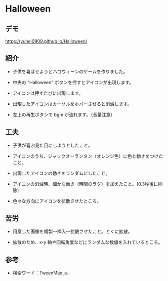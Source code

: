 # Halloween

## デモ
https://yuhei0909.github.io/Halloween/

## 紹介

  - 子供を喜ばせようとハロウィーンのゲームを作りました。
  
  - 中央の "Halloween" ボタンを押すとアイコンが出現します。

  - アイコンは押すたびに出現します。

  - 出現したアイコンはカーソルをホバーさせると消滅します。

  - 左上の再生ボタンで bgm が流れます。（音量注意）
  
## 工夫

  - 子供が喜ぶ見た目にしようとしたこと。

  - アイコンのうち、ジャックオーランタン（オレンジ色）に色と動きをつけたこと。

  - 出現したアイコンの動きをランダムにしたこと。

  - アイコンの消滅時、細かな動き（時間のラグ）を加えたこと。(0.3秒後に削除)

  - 色々な方向にアイコンを拡散させたところ。

## 苦労

  - 用意した画像を複製～挿入～拡散させたこと。とくに拡散。

  - 拡散のため、x-y 軸や回転角度などにランダムな数値を入れているところ。

## 参考

  - 検索ワード：TweenMax.js、
